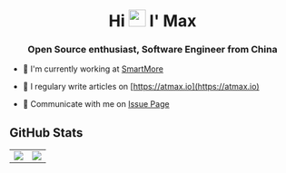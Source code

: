 <h1 align="center">Hi <img src="https://emojis.slackmojis.com/emojis/images/1531849430/4246/blob-sunglasses.gif?1531849430" width="30"/> I' Max</h1>

<h3 align="center">Open Source enthusiast, Software Engineer from China</h3>

- :office: I'm currently working at [SmartMore](https://github.com/smartmore)

- :pencil: I regulary write articles on [https://atmax.io](https://atmax.io)

- :speech_balloon: Communicate with me on [Issue Page](https://github.com/jsonbruce/jsonbruce/issues)

<h2>GitHub Stats</h2>

<table style="border: none;">
  <tr style="border: none;">
    <td align="center" style="border: none;"><img src="https://github-readme-stats.vercel.app/api?username=jsonbruce&show_icons=true" /></td>
    <td align="center" style="border: none;"><img src="https://github-readme-stats.vercel.app/api/top-langs/?username=jsonbruce&langs_count=8&layout=compact" /></td>
  </tr>
</table>
